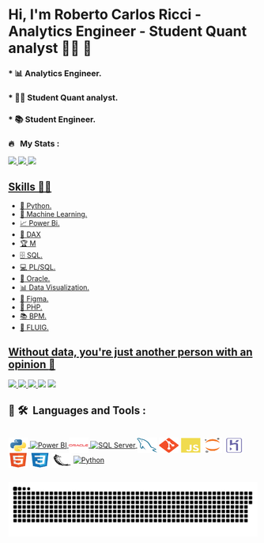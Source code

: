 
 
# **Hi, I'm Roberto Carlos Ricci - Analytics Engineer -  Student Quant analyst** 👩‍💻 👋 
 
### * 📊 Analytics Engineer.
### * 👩‍💻 Student Quant analyst.
### * 📚 Student Engineer.

### 🔥 &nbsp; My Stats :
 <div align="left">
  <a href="https://github.com/robertoricci">
  <img width="35%" src="https://github-readme-stats.vercel.app/api?username=robertoricci&show_icons=true&theme=dark&include_all_commits=true&count_private=true"/>
  <img width="35%" src="http://github-readme-streak-stats.herokuapp.com?user=robertoricci&theme=dark&background=000000"/>
  <img width="25%"  src="https://github-readme-stats.vercel.app/api/top-langs/?username=robertoricci&layout=compact&langs_count=7&theme=dark"/>
</div>
 

## Skills 👩‍💻

* 🐍 Python.
* 🔮 Machine Learning.
* 📈 Power Bi.
* :pencil: DAX
* :trophy: M
* 🗄 SQL.
* 💻 PL/SQL.
* 🧮 Oracle.
* 📊 Data Visualization.
* :art: Figma.
* :elephant: PHP.
* 📚 BPM.
* 💬 FLUIG.


## Without data, you're just another person with an opinion :gift_heart:

 <div>
  <p>
 <a href="https://www.linkedin.com/in/roberto-carlos-ricci" target="_blank"><img src="https://img.shields.io/badge/-%40robertoricci-blue?style=flat-square&logo=Linkedin&logoColor=white" target="_blank"> </a> 
  <a href="https://robertoricci.github.io/pbisolutions.github.io" target="_blank"><img src="https://img.shields.io/badge/-portif%C3%B3lio-yellow?style=flat-   square&logo=powerbi&logoColor=white" target="_blank"> </a>
    <a href="mailto:roberto.rricci@gmail.com"><img src="https://img.shields.io/badge/Gmail-D14836?style=flat-square&logo=gmail&logoColor=white" target="_blank"> </a> 
   <a href="https://medium.com/@pbisolucoes/" target="_blank"><img src="https://img.shields.io/badge/-Medium-black?style=flat-square&logo=Medium&logoColor=white" target="_blank"></a>
   <a href="https://www.youtube.com/user/robertocarlosricci" target="_blank"><img src="https://img.shields.io/badge/YouTube-FF0000?style=for-the-   badge&logo=youtube&logoColor=white" target="_blank"></a>
  <p>
 </div>

 ##
 ## 🚀 🛠 &nbsp;Languages and Tools :
 
 <p>
  <div style="display: inline_block"><br>
   <a href="">
    <img align="center" alt="Python" height="30" width="40" src="https://raw.githubusercontent.com/devicons/devicon/master/icons/python/python-original.svg">
   </a>
   <a href="">
   <img align="center" alt="Power BI" height="30" width="30" src="https://indiciatraining.com/wp-content/uploads/2019/10/power-bi_logo_transparent.png">
    </a>
    <a href="https://www.oracle.com/" target="_blank">
    <img align="center" alt="Oracle" height="30" width="40" src="https://raw.githubusercontent.com/devicons/devicon/master/icons/oracle/oracle-original.svg">
    <a/>
    <a href="">
    <img align="center" alt="SQL Server" height="30" width="40" src="https://altyra.com/wp-content/uploads/2018/11/microsoft-sql-server-logo-png.png">
   </a>
    <img align="center" alt="MYSQL" height="30" width="40" src="https://raw.githubusercontent.com/devicons/devicon/master/icons/mysql/mysql-original.svg">
  <img align="center" alt="GIT" height="30" width="40" src="https://raw.githubusercontent.com/devicons/devicon/master/icons/git/git-original.svg">
  <img align="center" alt="Js" height="30" width="40" src="https://raw.githubusercontent.com/devicons/devicon/master/icons/javascript/javascript-plain.svg">
  <img align="center" alt="Jupyter" height="30" width="40" src="https://raw.githubusercontent.com/devicons/devicon/master/icons/jupyter/jupyter-original.svg">
  <img align="center" alt="Heroku" height="30" width="40" src="https://raw.githubusercontent.com/devicons/devicon/master/icons/heroku/heroku-original.svg">
  <img align="center" alt="HTML" height="30" width="40" src="https://raw.githubusercontent.com/devicons/devicon/master/icons/html5/html5-original.svg">
  <img align="center" alt="CSS" height="30" width="40" src="https://raw.githubusercontent.com/devicons/devicon/master/icons/css3/css3-original.svg">
  <img align="center" alt="Flask" height="30" width="40" src="https://raw.githubusercontent.com/devicons/devicon/master/icons/flask/flask-original.svg">
  <a href="https://www.figma.com/" target="_blank">
    <img align="center" alt="Python" height="30" width="40" src="https://www.vectorlogo.zone/logos/figma/figma-icon.svg">
  </a>
  </div>
 
 <p>
  
 ##
 
 ![Snake animation](https://github.com/robertoricci/robertoricci/blob/main/github-contribution-grid-snake.svg)

